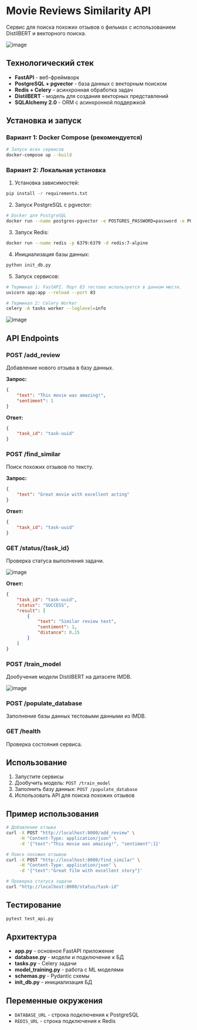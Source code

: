 # Movie Reviews Similarity API

Сервис для поиска похожих отзывов о фильмах с использованием DistilBERT и векторного поиска.

![image](https://github.com/user-attachments/assets/813b0166-16ae-400a-ad78-8f1b4bbeeac1)


## Технологический стек

- **FastAPI** - веб-фреймворк
- **PostgreSQL + pgvector** - база данных с векторным поиском
- **Redis + Celery** - асинхронная обработка задач
- **DistilBERT** - модель для создания векторных представлений
- **SQLAlchemy 2.0** - ORM с асинхронной поддержкой

## Установка и запуск

### Вариант 1: Docker Compose (рекомендуется)

```bash
# Запуск всех сервисов
docker-compose up --build
```

### Вариант 2: Локальная установка

1. Установка зависимостей:
```bash
pip install -r requirements.txt
```

2. Запуск PostgreSQL с pgvector:
```bash
# Docker для PostgreSQL
docker run --name postgres-pgvector -e POSTGRES_PASSWORD=password -e POSTGRES_DB=movie_reviews -p 5432:5432 -d pgvector/pgvector:pg15
```

3. Запуск Redis:
```bash
docker run --name redis -p 6379:6379 -d redis:7-alpine
```

4. Инициализация базы данных:
```bash
python init_db.py
```

5. Запуск сервисов:
```bash
# Терминал 1: FastAPI. Порт 83 тестово используется в данном месте. 
uvicorn app:app --reload --port 83

# Терминал 2: Celery Worker
celery -A tasks worker --loglevel=info
```

![image](https://github.com/user-attachments/assets/19336be0-e180-42e4-b26a-3eb943d3a7ec)


## API Endpoints

### POST /add_review
Добавление нового отзыва в базу данных.

**Запрос:**
```json
{
    "text": "This movie was amazing!",
    "sentiment": 1
}
```

**Ответ:**
```json
{
    "task_id": "task-uuid"
}
```

### POST /find_similar
Поиск похожих отзывов по тексту.

**Запрос:**
```json
{
    "text": "Great movie with excellent acting"
}
```

**Ответ:**
```json
{
    "task_id": "task-uuid"
}
```



### GET /status/{task_id}
Проверка статуса выполнения задачи.

![image](https://github.com/user-attachments/assets/d1ce58a9-1264-47e1-a705-6aa8ac3719df)


**Ответ:**
```json
{
    "task_id": "task-uuid",
    "status": "SUCCESS",
    "result": [
        {
            "text": "Similar review text",
            "sentiment": 1,
            "distance": 0.15
        }
    ]
}
```

### POST /train_model
Дообучение модели DistilBERT на датасете IMDB.

![image](https://github.com/user-attachments/assets/4fa5a3d3-1581-47ee-9433-914e348e39b1)


### POST /populate_database
Заполнение базы данных тестовыми данными из IMDB.

### GET /health
Проверка состояния сервиса.

## Использование

1. Запустите сервисы
2. Дообучить модель: `POST /train_model`
3. Заполнить базу данных: `POST /populate_database`
4. Использовать API для поиска похожих отзывов

## Пример использования

```bash
# Добавление отзыва
curl -X POST "http://localhost:8000/add_review" \
     -H "Content-Type: application/json" \
     -d '{"text":"This movie was amazing!", "sentiment":1}'

# Поиск похожих отзывов
curl -X POST "http://localhost:8000/find_similar" \
     -H "Content-Type: application/json" \
     -d '{"text":"Great film with excellent story"}'

# Проверка статуса задачи
curl "http://localhost:8000/status/task-id"
```

## Тестирование

```bash
pytest test_api.py
```

## Архитектура

- **app.py** - основное FastAPI приложение
- **database.py** - модели и подключение к БД
- **tasks.py** - Celery задачи
- **model_training.py** - работа с ML моделями
- **schemas.py** - Pydantic схемы
- **init_db.py** - инициализация БД

## Переменные окружения

- `DATABASE_URL` - строка подключения к PostgreSQL
- `REDIS_URL` - строка подключения к Redis 
